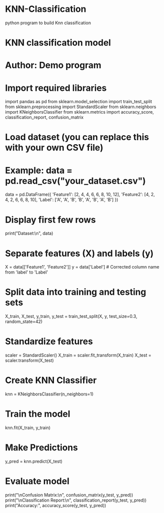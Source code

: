 # KNN-Classification
python program to build Knn classification

# KNN classification model
# Author: Demo program

# Import required libraries
import pandas as pd
from sklearn.model_selection import train_test_split
from sklearn.preprocessing import StandardScaler
from sklearn.neighbors import KNeighborsClassifier
from sklearn.metrics import accuracy_score, classification_report, confusion_matrix

# Load dataset (you can replace this with your own CSV file)
# Example: data = pd.read_csv("your_dataset.csv")
data = pd.DataFrame({
    'Feature1': [2, 4, 4, 6, 6, 8, 10, 12],
    'Feature2': [4, 2, 4, 2, 6, 6, 8, 10],
    'Label': ['A', 'A', 'B', 'B', 'A', 'B', 'A', 'B']
})

# Display first few rows
print("Dataset:\n", data)

# Separate features (X) and labels (y)
X = data[['Feature1', 'Feature2']]
y = data['Label']  # Corrected column name from 'label' to 'Label'

# Split data into training and testing sets
X_train, X_test, y_train, y_test = train_test_split(X, y, test_size=0.3, random_state=42)

# Standardize features
scaler = StandardScaler()
X_train = scaler.fit_transform(X_train)
X_test = scaler.transform(X_test)

# Create KNN Classifier
knn = KNeighborsClassifier(n_neighbors=1)

# Train the model
knn.fit(X_train, y_train)

# Make Predictions
y_pred = knn.predict(X_test)

# Evaluate model
print("\nConfusion Matrix:\n", confusion_matrix(y_test, y_pred))
print("\nClassification Report:\n", classification_report(y_test, y_pred))
print("Accuracy:", accuracy_score(y_test, y_pred))

